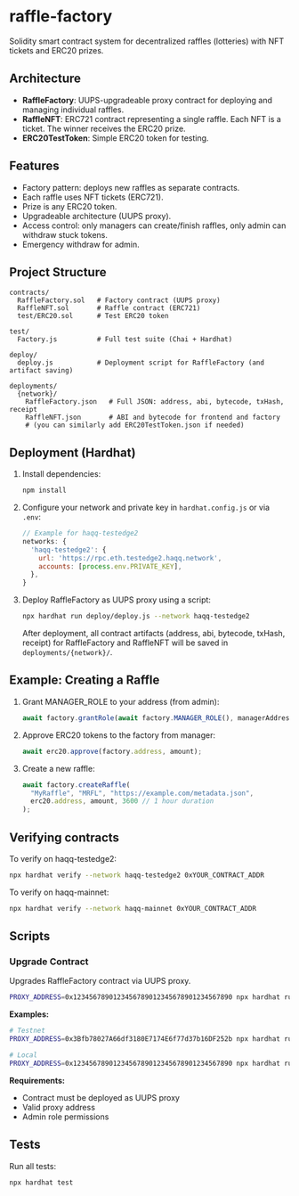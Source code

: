 # raffle-factory

Solidity smart contract system for decentralized raffles (lotteries) with NFT tickets and ERC20 prizes.

## Architecture
- **RaffleFactory**: UUPS-upgradeable proxy contract for deploying and managing individual raffles.
- **RaffleNFT**: ERC721 contract representing a single raffle. Each NFT is a ticket. The winner receives the ERC20 prize.
- **ERC20TestToken**: Simple ERC20 token for testing.

## Features
- Factory pattern: deploys new raffles as separate contracts.
- Each raffle uses NFT tickets (ERC721).
- Prize is any ERC20 token.
- Upgradeable architecture (UUPS proxy).
- Access control: only managers can create/finish raffles, only admin can withdraw stuck tokens.
- Emergency withdraw for admin.

## Project Structure
```
contracts/
  RaffleFactory.sol   # Factory contract (UUPS proxy)
  RaffleNFT.sol       # Raffle contract (ERC721)
  test/ERC20.sol      # Test ERC20 token

test/
  Factory.js          # Full test suite (Chai + Hardhat)

deploy/
  deploy.js           # Deployment script for RaffleFactory (and artifact saving)

deployments/
  {network}/
    RaffleFactory.json   # Full JSON: address, abi, bytecode, txHash, receipt
    RaffleNFT.json       # ABI and bytecode for frontend and factory
    # (you can similarly add ERC20TestToken.json if needed)
```

## Deployment (Hardhat)

1. Install dependencies:
   ```bash
   npm install
   ```

2. Configure your network and private key in `hardhat.config.js` or via `.env`:
   ```js
   // Example for haqq-testedge2
   networks: {
     'haqq-testedge2': {
       url: 'https://rpc.eth.testedge2.haqq.network',
       accounts: [process.env.PRIVATE_KEY],
     },
   }
   ```

3. Deploy RaffleFactory as UUPS proxy using a script:
   ```bash
   npx hardhat run deploy/deploy.js --network haqq-testedge2
   ```
   After deployment, all contract artifacts (address, abi, bytecode, txHash, receipt) for RaffleFactory and RaffleNFT will be saved in `deployments/{network}/`.

## Example: Creating a Raffle

1. Grant MANAGER_ROLE to your address (from admin):
   ```js
   await factory.grantRole(await factory.MANAGER_ROLE(), managerAddress);
   ```
2. Approve ERC20 tokens to the factory from manager:
   ```js
   await erc20.approve(factory.address, amount);
   ```
3. Create a new raffle:
   ```js
   await factory.createRaffle(
     "MyRaffle", "MRFL", "https://example.com/metadata.json",
     erc20.address, amount, 3600 // 1 hour duration
   );
   ```

## Verifying contracts

To verify on haqq-testedge2:
```bash
npx hardhat verify --network haqq-testedge2 0xYOUR_CONTRACT_ADDR
```
To verify on haqq-mainnet:
```bash
npx hardhat verify --network haqq-mainnet 0xYOUR_CONTRACT_ADDR
```

## Scripts

### Upgrade Contract
Upgrades RaffleFactory contract via UUPS proxy.

```bash
PROXY_ADDRESS=0x1234567890123456789012345678901234567890 npx hardhat run scripts/upgrade.js --network <network_name>
```

**Examples:**
```bash
# Testnet
PROXY_ADDRESS=0x3Bfb78027A66df3180E7174E6f77d37b16DF252b npx hardhat run scripts/upgrade.js --network haqq-testedge2

# Local
PROXY_ADDRESS=0x1234567890123456789012345678901234567890 npx hardhat run scripts/upgrade.js --network localhost
```

**Requirements:**
- Contract must be deployed as UUPS proxy
- Valid proxy address
- Admin role permissions

## Tests
Run all tests:
```bash
npx hardhat test
```